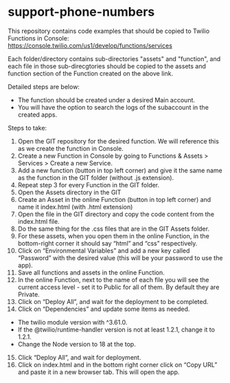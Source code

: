 # support-phone-numbers

This repository contains code examples that should be copied to Twilio Functions in Console:
https://console.twilio.com/us1/develop/functions/services

Each folder/directory contains sub-directories "assets" and "function", and each file in those sub-direcgtories should be copied to the assets and function section of the Function created on the above link. 

Detailed steps are below:

- The function should be created under a desired Main account.
- You will have the option to search the logs of the subaccount in the created apps.
 
Steps to take:
1. Open the GIT repository for the desired function. We will reference this as we create the function in Console.
2. Create a new Function in Console by going to Functions & Assets > Services > Create a new Service.
3. Add a new function (button in top left corner) and give it the same name as the function in the GIT folder (without .js extension).
4. Repeat step 3 for every Function in the GIT folder.
5. Open the Assets directory in the GIT
6. Create an Asset in the online Function (button in top left corner) and name it index.html (with .html extension)
7. Open the file in the GIT directory and copy the code content from the index.html file.
8. Do the same thing for the .css files that are in the GIT Assets folder.
9. For these assets, when you open them in the online Function, in the bottom-right corner it should say “html” and “css” respectively.
10. Click on “Environmental Variables” and add a new key called “Password” with the desired value (this will be your password to use the app).
11. Save all functions and assets in the online Function.
12. In the online Function, next to the name of each file you will see the current access level - set it to Public for all of them. By default they are Private.
13. Click on “Deploy All”, and wait for the deployment to be completed.
14. Click on “Dependencies” and update some items as needed.
- The twilio module version with ^3.61.0.
- If the @twilio/runtime-handler version is not at least 1.2.1, change it to 1.2.1.
- Change the Node version to 18 at the top.
15. Click “Deploy All”, and wait for deployment.
16. Click on index.html and in the bottom right corner click on “Copy URL” and paste it in a new browser tab. This will open the app.
